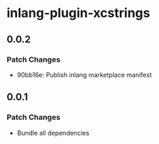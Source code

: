 # inlang-plugin-xcstrings

## 0.0.2

### Patch Changes

- 90bb16e: Publish inlang marketplace manifest

## 0.0.1

### Patch Changes

- Bundle all dependencies
